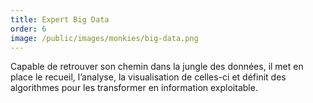 ```yaml
---
title: Expert Big Data
order: 6
image: /public/images/monkies/big-data.png
---
```


Capable de retrouver son chemin dans la jungle des données, il met en place le recueil, l’analyse, la visualisation de celles-ci et définit des algorithmes pour les transformer en information exploitable.

